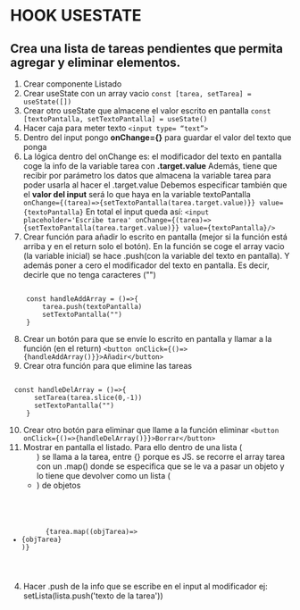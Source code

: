 # HOOK USESTATE
## Crea una lista de tareas pendientes que permita agregar y eliminar elementos.

1. Crear componente Listado
2. Crear useState con un array vacio
``const [tarea, setTarea] = useState([])``
3. Crear otro useState que almacene el valor escrito en pantalla 
``const [textoPantalla, setTextoPantalla] = useState()``
4. Hacer caja para meter texto 
``<input type= “text”>``
5. Dentro del input pongo **onChange={}** para guardar el valor del texto que ponga
6. La lógica dentro del onChange es: el modificador del texto en pantalla coge la info de la variable tarea con **.target.value**
Además, tiene que recibir por parámetro los datos que almacena la variable tarea para poder usarla al hacer el .target.value 
Debemos especificar también que el **valor del input** será lo que haya en la variable textoPantalla
`` onChange={(tarea)=>{setTextoPantalla(tarea.target.value)}} value={textoPantalla}``
En total el input queda así:
``<input placeholder='Escribe tarea' onChange={(tarea)=>{setTextoPantalla(tarea.target.value)}} value={textoPantalla}/>``
7. Crear función para añadir lo escrito en pantalla (mejor si la función está arriba y en el return solo el botón).
En la función se coge el array vacio (la variable inicial) se hace .push(con la variable del texto en pantalla).
Y además poner a cero el modificador del texto en pantalla. Es decir, decirle que no tenga caracteres ("")
<code>
    const handleAddArray = ()=>{
        tarea.push(textoPantalla)
        setTextoPantalla("") 
    }
</code>

8. Crear un botón para que se envíe lo escrito en pantalla y llamar a la función (en el return) 
``<button onClick={()=>{handleAddArray()}}>Añadir</button>``
9. Crear otra función para que elimine las tareas
<code>
 const handleDelArray = ()=>{
      setTarea(tarea.slice(0,-1))
      setTextoPantalla("")
    }
</code>

10. Crear otro botón para eliminar que llame a la función eliminar
``<button onClick={()=>{handleDelArray()}}>Borrar</button>``
11. Mostrar en pantalla el listado.
Para ello dentro de una lista (<ul>) se llama a la tarea, entre {} porque es JS. 
se recorre el array tarea con un .map() donde se especifica que se le va a pasar un objeto y lo tiene que devolver como un lista (<li>) de objetos
<code>
    <ul>
      {tarea.map((objTarea)=><li>{objTarea}</li>)}
    </ul>
</code>







4. Hacer .push de la info que se escribe en el input al modificador ej: setLista(lista.push('texto de la tarea'))